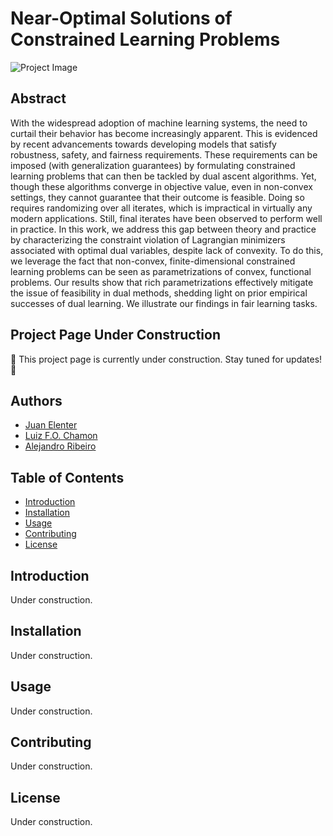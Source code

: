 # Near-Optimal Solutions of Constrained Learning Problems

![Project Image](insert_image_url_here)

## Abstract

With the widespread adoption of machine learning systems, the need to curtail their behavior has become increasingly apparent. This is evidenced by recent advancements towards developing models that satisfy robustness, safety, and fairness requirements. These requirements can be imposed (with generalization guarantees) by formulating constrained learning problems that can then be tackled by dual ascent algorithms. Yet, though these algorithms converge in objective value, even in non-convex settings, they cannot guarantee that their outcome is feasible. Doing so requires randomizing over all iterates, which is impractical in virtually any modern applications. Still, final iterates have been observed to perform well in practice. In this work, we address this gap between theory and practice by characterizing the constraint violation of Lagrangian minimizers associated with optimal dual variables, despite lack of convexity. To do this, we leverage the fact that non-convex, finite-dimensional constrained learning problems can be seen as parametrizations of convex, functional problems. Our results show that rich parametrizations effectively mitigate the issue of feasibility in dual methods, shedding light on prior empirical successes of dual learning. We illustrate our findings in fair learning tasks.

## Project Page Under Construction

🚧 This project page is currently under construction. Stay tuned for updates! 🚧

## Authors

- [Juan Elenter](https://www.seas.upenn.edu/~elenter/)
- [Luiz F.O. Chamon](https://luizchamon.com/)
- [Alejandro Ribeiro](https://scholar.google.com/citations?user=7mrPM4kAAAAJ&hl=en)

## Table of Contents

- [Introduction](#introduction)
- [Installation](#installation)
- [Usage](#usage)
- [Contributing](#contributing)
- [License](#license)

## Introduction

Under construction.

## Installation

Under construction.

## Usage

Under construction.

## Contributing

Under construction.

## License

Under construction.
